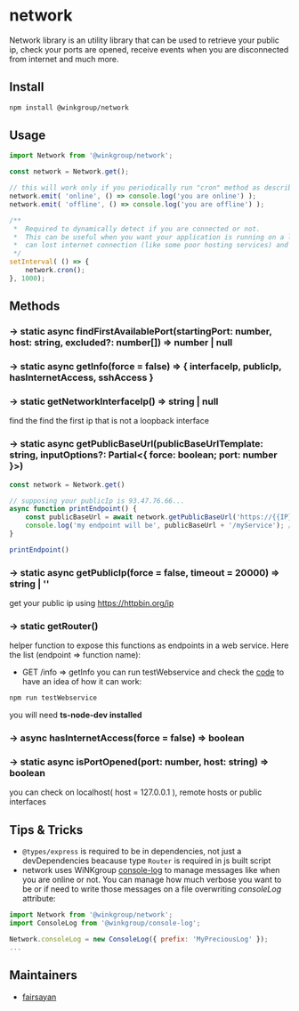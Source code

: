 # network
Network library is an utility library that can be used to retrieve your public ip, check your ports are opened, receive events when you are disconnected from internet and much more.

## Install
```bash
npm install @winkgroup/network
```

## Usage
```js
import Network from '@winkgroup/network';

const network = Network.get();

// this will work only if you periodically run "cron" method as described below
network.emit( 'online', () => console.log('you are online') );
network.emit( 'offline', () => console.log('you are offline') );

/**
 *  Required to dynamically detect if you are connected or not.
 *  This can be useful when you want your application is running on a laptop or any other device that
 *  can lost internet connection (like some poor hosting services) and react based on that
 */
setInterval( () => {
    network.cron();
}, 1000);

```

## Methods
### -> static async findFirstAvailablePort(startingPort: number, host: string, excluded?: number[]) => number | null
### -> static async getInfo(force = false) => { interfaceIp, publicIp, hasInternetAccess, sshAccess }
### -> static getNetworkInterfaceIp() => string | null
find the find the first ip that is not a loopback interface
### -> static async getPublicBaseUrl(publicBaseUrlTemplate: string, inputOptions?: Partial<{ force: boolean; port: number }>)
```js
const network = Network.get()

// supposing your publicIp is 93.47.76.66...
async function printEndpoint() {
    const publicBaseUrl = await network.getPublicBaseUrl('https://{{IP}}:{{PORT}}', { port: 8080 });
    console.log('my endpoint will be', publicBaseUrl + '/myService'); // https://93.47.76.66:8080/myService
}

printEndpoint()
```
### -> static async getPublicIp(force = false, timeout = 20000) => string | ''
get your public ip using https://httpbin.org/ip
### -> static getRouter()
helper function to expose this functions as endpoints in a web service. Here the list (endpoint => function name):
- GET /info => getInfo
you can run testWebservice and check the [code](https://raw.githubusercontent.com/WINKgroup/network/main/src/testWebservice.ts) to have an idea of how it can work:
```bash
npm run testWebservice
```
you will need **ts-node-dev installed**
### -> async hasInternetAccess(force = false) => boolean
### -> static async isPortOpened(port: number, host: string) => boolean
you can check on localhost( host = 127.0.0.1 ), remote hosts or public interfaces

## Tips & Tricks
- `@types/express` is required to be in dependencies, not just a devDependencies beacause type `Router` is required in js built script
- network uses WiNKgroup [console-log](https://github.com/WINKgroup/console-log) to manage messages like when you are online or not. You can manage how much verbose you want to be or if need to write those messages on a file overwriting *consoleLog* attribute:
```js
import Network from '@winkgroup/network';
import ConsoleLog from '@winkgroup/console-log';

Network.consoleLog = new ConsoleLog({ prefix: 'MyPreciousLog' });
...
```

## Maintainers
* [fairsayan](https://github.com/fairsayan)